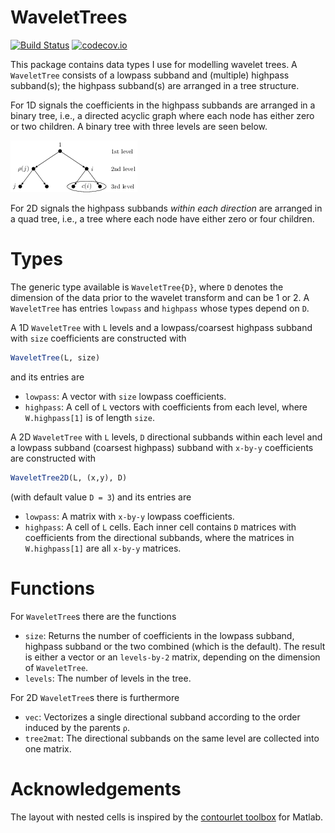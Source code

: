 # WaveletTrees

[![Build Status](https://travis-ci.org/robertdj/WaveletTrees.jl.svg?branch=master)](https://travis-ci.org/robertdj/WaveletTrees.jl)
[![codecov.io](https://codecov.io/github/robertdj/WaveletTrees.jl/coverage.svg?branch=master)](https://codecov.io/github/robertdj/WaveletTrees.jl?branch=master)

This package contains data types I use for modelling wavelet trees.
A `WaveletTree` consists of a lowpass subband and (multiple) highpass subband(s); the highpass subband(s) are arranged in a tree structure.

For 1D signals the coefficients in the highpass subbands are arranged in a binary tree, i.e., a directed acyclic graph where each node has either zero or two children.
A binary tree with three levels are seen below.

![A binary wavelet tree](tree.png)

For 2D signals the highpass subbands *within each direction* are arranged in a quad tree, i.e., a tree where each node have either zero or four children.


# Types

The generic type available is `WaveletTree{D}`, where `D` denotes the dimension of the data prior to the wavelet transform and can be 1 or 2.
A `WaveletTree` has entries `lowpass` and `highpass` whose types depend on `D`.

A 1D `WaveletTree` with `L` levels and a lowpass/coarsest highpass subband with `size` coefficients are constructed with

```julia
WaveletTree(L, size)
```

and its entries are

- `lowpass`: 
A vector with `size` lowpass coefficients.
- `highpass`: 
A cell of `L` vectors with coefficients from each level, where `W.highpass[1]` is of length `size`.


A 2D `WaveletTree` with `L` levels, `D` directional subbands within each level and a lowpass subband (coarsest highpass) subband with `x-by-y` coefficients are constructed with

```julia
WaveletTree2D(L, (x,y), D)
```

(with default value `D = 3`) and its entries are

- `lowpass`: 
A matrix with `x-by-y` lowpass coefficients.
- `highpass`: 
A cell of `L` cells.
Each inner cell contains `D` matrices with coefficients from the directional subbands, where the matrices in `W.highpass[1]` are all `x-by-y` matrices.


# Functions

For `WaveletTree`s there are the functions

- `size`: Returns the number of coefficients in the lowpass subband, highpass subband or the two combined (which is the default). 
The result is either a vector or an `levels-by-2` matrix, depending on the dimension of `WaveletTree`.
- `levels`: The number of levels in the tree.

For 2D `WaveletTree`s there is furthermore 

- `vec`: Vectorizes a single directional subband according to the order induced by the parents `ρ`.
- `tree2mat`: The directional subbands on the same level are collected into one matrix.


# Acknowledgements

The layout with nested cells is inspired by the [contourlet toolbox](https://www.mathworks.com/matlabcentral/fileexchange/8837-contourlet-toolbox) for Matlab.

